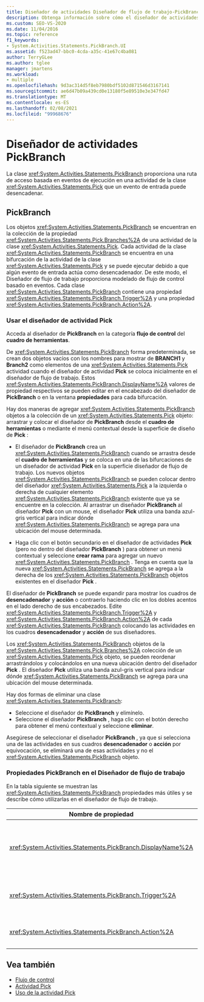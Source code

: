 ```yaml
---
title: Diseñador de actividades Diseñador de flujo de trabajo-PickBranch
description: Obtenga información sobre cómo el diseñador de actividades PickBranch proporciona una ruta de acceso basada en eventos de ejecución dentro de una actividad Pick que se puede desencadenar mediante un evento de entrada.
ms.custom: SEO-VS-2020
ms.date: 11/04/2016
ms.topic: reference
f1_keywords:
- System.Activities.Statements.PickBranch.UI
ms.assetid: f523ad47-bbc0-4cda-a35c-41e67c4ba081
author: TerryGLee
ms.author: tglee
manager: jmartens
ms.workload:
- multiple
ms.openlocfilehash: 9d3ac314d5f8eb7980bdf5102d871546d3167141
ms.sourcegitcommit: ae6d47b09a439cd0e13180f5e89510e3e347fd47
ms.translationtype: MT
ms.contentlocale: es-ES
ms.lasthandoff: 02/08/2021
ms.locfileid: "99968676"
---
```

# <a name="pickbranch-activity-designer"></a>Diseñador de actividades PickBranch

La clase <xref:System.Activities.Statements.PickBranch> proporciona una ruta de acceso basada en eventos de ejecución en una actividad de la clase <xref:System.Activities.Statements.Pick> que un evento de entrada puede desencadenar.

## <a name="pickbranch"></a>PickBranch

Los objetos <xref:System.Activities.Statements.PickBranch> se encuentran en la colección de la propiedad <xref:System.Activities.Statements.Pick.Branches%2A> de una actividad de la clase <xref:System.Activities.Statements.Pick>. Cada actividad de la clase <xref:System.Activities.Statements.PickBranch> se encuentra en una bifurcación de la actividad de la clase <xref:System.Activities.Statements.Pick> y se puede ejecutar debido a que algún evento de entrada actúa como desencadenador. De este modo, el Diseñador de flujo de trabajo proporciona modelado de flujo de control basado en eventos. Cada clase <xref:System.Activities.Statements.PickBranch> contiene una propiedad <xref:System.Activities.Statements.PickBranch.Trigger%2A> y una propiedad <xref:System.Activities.Statements.PickBranch.Action%2A>.

### <a name="how-to-use-the-pick-activity-designer"></a>Usar el diseñador de actividad Pick

Acceda al diseñador de **PickBranch** en la categoría **flujo de control** del **cuadro de herramientas**.

De <xref:System.Activities.Statements.PickBranch> forma predeterminada, se crean dos objetos vacíos con los nombres para mostrar de **BRANCH1** y **Branch2** como elementos de una <xref:System.Activities.Statements.Pick> actividad cuando el diseñador de actividad **Pick** se coloca inicialmente en el diseñador de flujo de trabajo. Estos <xref:System.Activities.Statements.PickBranch.DisplayName%2A> valores de propiedad respectivos se pueden editar en el encabezado del diseñador de **PickBranch** o en la ventana **propiedades** para cada bifurcación.

Hay dos maneras de agregar <xref:System.Activities.Statements.PickBranch> objetos a la colección de un <xref:System.Activities.Statements.Pick> objeto: arrastrar y colocar el diseñador de **PickBranch** desde el **cuadro de herramientas** o mediante el menú contextual desde la superficie de diseño de **Pick** :

- El diseñador de **PickBranch** crea un <xref:System.Activities.Statements.PickBranch> cuando se arrastra desde el **cuadro de herramientas** y se coloca en una de las bifurcaciones de un diseñador de actividad **Pick** en la superficie diseñador de flujo de trabajo. Los nuevos objetos <xref:System.Activities.Statements.PickBranch> se pueden colocar dentro del diseñador <xref:System.Activities.Statements.Pick> a la izquierda o derecha de cualquier elemento <xref:System.Activities.Statements.PickBranch> existente que ya se encuentre en la colección. Al arrastrar un diseñador **PickBranch** al diseñador **Pick** con un mouse, el diseñador **Pick** utiliza una banda azul-gris vertical para indicar dónde <xref:System.Activities.Statements.PickBranch> se agrega para una ubicación del mouse determinada.

- Haga clic con el botón secundario en el diseñador de actividades **Pick** (pero no dentro del diseñador **PickBranch** ) para obtener un menú contextual y seleccione **crear rama** para agregar un nuevo <xref:System.Activities.Statements.PickBranch> . Tenga en cuenta que la nueva <xref:System.Activities.Statements.PickBranch> se agrega a la derecha de los <xref:System.Activities.Statements.PickBranch> objetos existentes en el diseñador **Pick** .

El diseñador de **PickBranch** se puede expandir para mostrar los cuadros de **desencadenador** y **acción** o contraerlo haciendo clic en los dobles acentos en el lado derecho de sus encabezados. Edite <xref:System.Activities.Statements.PickBranch.Trigger%2A> y <xref:System.Activities.Statements.PickBranch.Action%2A> de cada <xref:System.Activities.Statements.PickBranch> colocando las actividades en los cuadros **desencadenador** y **acción** de sus diseñadores.

Los <xref:System.Activities.Statements.PickBranch> objetos de la <xref:System.Activities.Statements.Pick.Branches%2A> colección de un <xref:System.Activities.Statements.Pick> objeto, se pueden reordenar arrastrándolos y colocándolos en una nueva ubicación dentro del diseñador **Pick** . El diseñador **Pick** utiliza una banda azul-gris vertical para indicar dónde <xref:System.Activities.Statements.PickBranch> se agrega para una ubicación del mouse determinada.

Hay dos formas de eliminar una clase <xref:System.Activities.Statements.PickBranch>:

- Seleccione el diseñador de **PickBranch** y elimínelo.
- Seleccione el diseñador **PickBranch** , haga clic con el botón derecho para obtener el menú contextual y seleccione **eliminar**.

Asegúrese de seleccionar el diseñador **PickBranch** , ya que si selecciona una de las actividades en sus cuadros **desencadenador** o **acción** por equivocación, se eliminará una de esas actividades y no el <xref:System.Activities.Statements.PickBranch> objeto.

### <a name="pickbranch-properties-in-the-workflow-designer"></a>Propiedades PickBranch en el Diseñador de flujo de trabajo

En la tabla siguiente se muestran las <xref:System.Activities.Statements.PickBranch> propiedades más útiles y se describe cómo utilizarlas en el diseñador de flujo de trabajo.

|Nombre de propiedad|Obligatorio|Uso|
|-|--------------|-|
|<xref:System.Activities.Statements.PickBranch.DisplayName%2A>|False|Nombre descriptivo que se muestra en el encabezado del diseñador **PickBranch** . El valor predeterminado es Branch.<br /><br /> Aunque el valor de la propiedad <xref:System.Activities.Activity.DisplayName%2A> no sea obligatorio, el procedimiento recomendado es usar uno.|
|<xref:System.Activities.Statements.PickBranch.Trigger%2A>|True|Cada clase <xref:System.Activities.Statements.PickBranch> contiene una acción <xref:System.Activities.Statements.PickBranch.Trigger%2A> que puede invocar a la propiedad <xref:System.Activities.Statements.PickBranch.Action%2A>.|
|<xref:System.Activities.Statements.PickBranch.Action%2A>|False|Cada clase <xref:System.Activities.Statements.PickBranch> contiene una propiedad <xref:System.Activities.Statements.PickBranch.Action%2A> que se ejecuta si se desencadena.|

## <a name="see-also"></a>Vea también

- [Flujo de control](../workflow-designer/control-flow-activity-designers.md)
- [Actividad Pick](/dotnet/framework/windows-workflow-foundation/pick-activity)
- [Uso de la actividad Pick](/dotnet/framework/windows-workflow-foundation/samples/using-the-pick-activity)